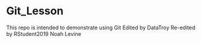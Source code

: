# Git_Lesson
This repo is intended to demonstrate using Git
Edited by DataTroy
Re-edited by RStudent2019
Noah Levine